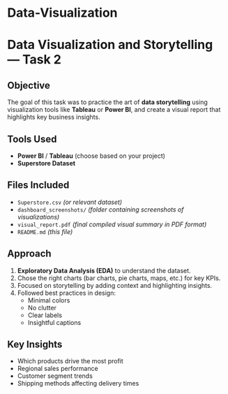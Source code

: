 # Data-Visualization
# Data Visualization and Storytelling — Task 2

##  Objective
The goal of this task was to practice the art of **data storytelling** using visualization tools like **Tableau** or **Power BI**, and create a visual report that highlights key business insights.

##  Tools Used
- **Power BI** / **Tableau** (choose based on your project)
- **Superstore Dataset**

##  Files Included
- `Superstore.csv` *(or relevant dataset)*
- `dashboard_screenshots/` *(folder containing screenshots of visualizations)*
- `visual_report.pdf` *(final compiled visual summary in PDF format)*
- `README.md` *(this file)*

## Approach
1. **Exploratory Data Analysis (EDA)** to understand the dataset.
2. Chose the right charts (bar charts, pie charts, maps, etc.) for key KPIs.
3. Focused on storytelling by adding context and highlighting insights.
4. Followed best practices in design:
   - Minimal colors
   - No clutter
   - Clear labels
   - Insightful captions

##  Key Insights
- Which products drive the most profit
- Regional sales performance
- Customer segment trends
- Shipping methods affecting delivery times







